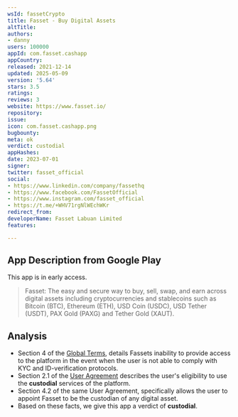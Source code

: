 ```yaml
---
wsId: fassetCrypto
title: Fasset - Buy Digital Assets
altTitle: 
authors:
- danny
users: 100000
appId: com.fasset.cashapp
appCountry: 
released: 2021-12-14
updated: 2025-05-09
version: '5.64'
stars: 3.5
ratings: 
reviews: 3
website: https://www.fasset.io/
repository: 
issue: 
icon: com.fasset.cashapp.png
bugbounty: 
meta: ok
verdict: custodial
appHashes: 
date: 2023-07-01
signer: 
twitter: fasset_official
social:
- https://www.linkedin.com/company/fassethq
- https://www.facebook.com/FassetOfficial
- https://www.instagram.com/fasset_official
- https://t.me/+WHV71rgNlWEchWKr
redirect_from: 
developerName: Fasset Labuan Limited
features: 

---
```


## App Description from Google Play

This app is in early access.

> Fasset: The easy and secure way to buy, sell, swap, and earn across digital assets including cryptocurrencies and stablecoins such as Bitcoin (BTC), Ethereum (ETH), USD Coin (USDC), USD Tether (USDT), PAX Gold (PAXG) and Tether Gold (XAUT).

## Analysis

- Section 4 of the [Global Terms](https://fasset.io/user-agreement-global/), details Fassets inability to provide access to the platform in the event when the user is not able to comply with KYC and ID-verification protocols.
- Section 2.1 of the [User Agreement](https://fasset.io/user-agreement/) describes the user's eligibility to use the **custodial** services of the platform.
- Section 4.2 of the same User Agreement, specifically allows the user to appoint Fasset to be the custodian of any digital asset.
- Based on these facts, we give this app a verdict of **custodial**.
